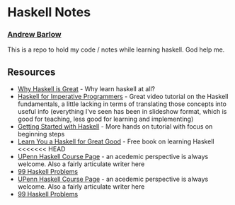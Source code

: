 # Haskell Notes
### [Andrew Barlow](https://github.com/dandrewbarlow)

This is a repo to hold my code / notes while learning haskell. God help me.

## Resources
* [Why Haskell is Great](https://youtu.be/RqvCNb7fKsg) - Why learn haskell at all?
* [Haskell for Imperative Programmers](https://www.youtube.com/playlist?list=PLe7Ei6viL6jGp1Rfu0dil1JH1SHk9bgDV) - Great video tutorial on the Haskell fundamentals, a little lacking in terms of translating those concepts into useful info (everything I've seen has been in slideshow format, which is good for teaching, less good for learning and implementing)
* [Getting Started with Haskell](https://youtu.be/fJRBeWwdby8) - More hands on tutorial with focus on beginning steps
* [Learn You a Haskell for Great Good](http://learnyouahaskell.com/) - Free book on learning Haskell
<<<<<<< HEAD
* [UPenn Haskell Course Page](https://www.seas.upenn.edu/~cis194/fall16/lectures/01-intro.html) - an acedemic perspective is always welcome. Also a fairly articulate writer here
* [99 Haskell Problems](https://wiki.haskell.org/H-99:_Ninety-Nine_Haskell_Problems)
* [UPenn Haskell Course Page](https://www.seas.upenn.edu/~cis194/fall16/lectures/01-intro.html) - an acedemic perspective is always welcome. Also a fairly articulate writer here
* [99 Haskell Problems](https://wiki.haskell.org/H-99:_Ninety-Nine_Haskell_Problems)
